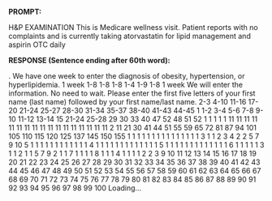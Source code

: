 **PROMPT:**

H&P EXAMINATION This is Medicare wellness visit. Patient reports with no complaints and is currently taking atorvastatin for lipid management and aspirin OTC daily

**RESPONSE (Sentence ending after 60th word):**

. We have one week to enter the diagnosis of obesity, hypertension, or hyperlipidemia. 1 week 1-8 1-8 1-8 1-4 1-9 1-8 1 week We will enter the information. No need to wait. Please enter the first five letters of your first name (last name) followed by your first name/last name. 2-3 4-10 11-16 17-20 21-24 25-27 28-30 31-34 35-37 38-40 41-43 44-45 1 1-2 3-4 5-6 7-8 9-10 11-12 13-14 15 21-24 25-28 29 30 33 40 47 52 48 51 52 1 1 1 1 1 11 11 11 11 11 11 11 11 11 11 11 11 11 11 11 11 11 2 11 21 30 41 44 51 55 59 65 72 81 87 94 101 105 110 115 120 125 137 145 150 155 1 1 1 1 1 1 1 1 1 1 1 1 1 1 1 3 1 1 2 3 4 2 2 5 7 9 10 5 1 1 1 1 1 1 1 1 1 1 1 1 4 1 1 1 1 1 1 1 1 1 1 1 1 1 5 1 1 1 1 1 1 1 1 1 1 1 1 1 6 1 1 1 1 1 3 1 1 2 1 1 5 7 9 2 1 1 7 1 1 1 1 8 1 1 1 4 1 1 1 1 2 2 3 9 10 11 12 13 14 15 16 17 18 19 20 21 22 23 24 25 26 27 28 29 30 31 32 33 34 35 36 37 38 39 40 41 42 43 44 45 46 47 48 49 50 51 52 53 54 55 56 57 58 59 60 61 62 63 64 65 66 67 68 69 70 71 72 73 74 75 76 77 78 79 80 81 82 83 84 85 86 87 88 89 90 91 92 93 94 95 96 97 98 99 100  Loading... 